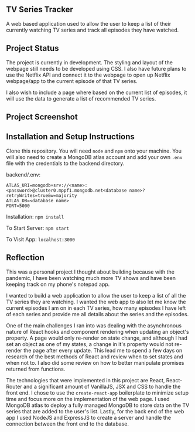 ## TV Series Tracker

A web based application used to allow the user to keep a list of their currently watching TV series and track all episodes they have watched.

## Project Status

The project is currently in development. The styling and layout of the webpage still needs to be developed using CSS. I also have future plans to use the Netflix API and connect it to the webpage to open up Netflix webpage/app to the current episode of that TV series.

I also wish to include a page where based on the current list of episodes, it will use the data to generate a list of recommended TV series.

## Project Screenshot

## Installation and Setup Instructions

Clone this repository. You will need `node` and `npm` onto your machine.
You will also need to create a MongoDB atlas account and add your own `.env` file with the credentials to the backend directory.

backend/.env:
```
ATLAS_URI=mongodb+srv://<name>:<password>@cluster0.mppf1.mongodb.net<database name>?retryWrites=true&w=majority
ATLAS_DB=<database name>
PORT=5000
```

Installation:
`npm install`

To Start Server:
`npm start`

To Visit App:
`localhost:3000`

## Reflection

This was a personal project I thought about building because with the pandemic, I have been watching much more TV shows and have been keeping track on my phone's notepad app. 

I wanted to build a web application to allow the user to keep a list of all the TV series they are watching. I wanted the web app to also let me know the current episodes I am on in each TV series, how many episodes I have left of each series and provide me all details about the series and the episodes.

One of the main challenges I ran into was dealing with the asynchronous nature of React hooks and component rendering when updating an object's property. A page would only re-render on state change, and although I had set an object as one of my states, a change in it's property would not re-render the page after every update. This lead me to spend a few days on research of the best methods of React and review when to set states and when not to. I also did some review on how to better manipulate promises returned from functions.

The technologies that were implemented in this project are React, React-Router and a significant amount of VanillaJS, JSX and CSS to handle the front end. I chose to use the `create-react-app` boilerplate to minimize setup time and focus more on the implementation of the web page. I used MongoDB atlas to deploy a fully managed MongoDB to store data on the TV series that are added to the user's list. Lastly, for the back end of the web app I used NodeJS and ExpressJS to create a server and handle the connection between the front end to the database.